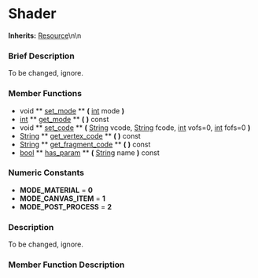 #  Shader  
**Inherits:** [Resource](class_resource)\\n\\n
###  Brief Description  
To be changed, ignore.

###  Member Functions 
  * void  ** [set_mode](#set_mode) **  **(** [int](class_int) mode  **)**
  * [int](class_int)  ** [get_mode](#get_mode) **  **(** **)** const
  * void  ** [set_code](#set_code) **  **(** [String](class_string) vcode, [String](class_string) fcode, [int](class_int) vofs=0, [int](class_int) fofs=0  **)**
  * [String](class_string)  ** [get_vertex_code](#get_vertex_code) **  **(** **)** const
  * [String](class_string)  ** [get_fragment_code](#get_fragment_code) **  **(** **)** const
  * [bool](class_bool)  ** [has_param](#has_param) **  **(** [String](class_string) name  **)** const

###  Numeric Constants  
  * **MODE_MATERIAL** = **0**
  * **MODE_CANVAS_ITEM** = **1**
  * **MODE_POST_PROCESS** = **2**

###  Description  
To be changed, ignore.

###  Member Function Description  
